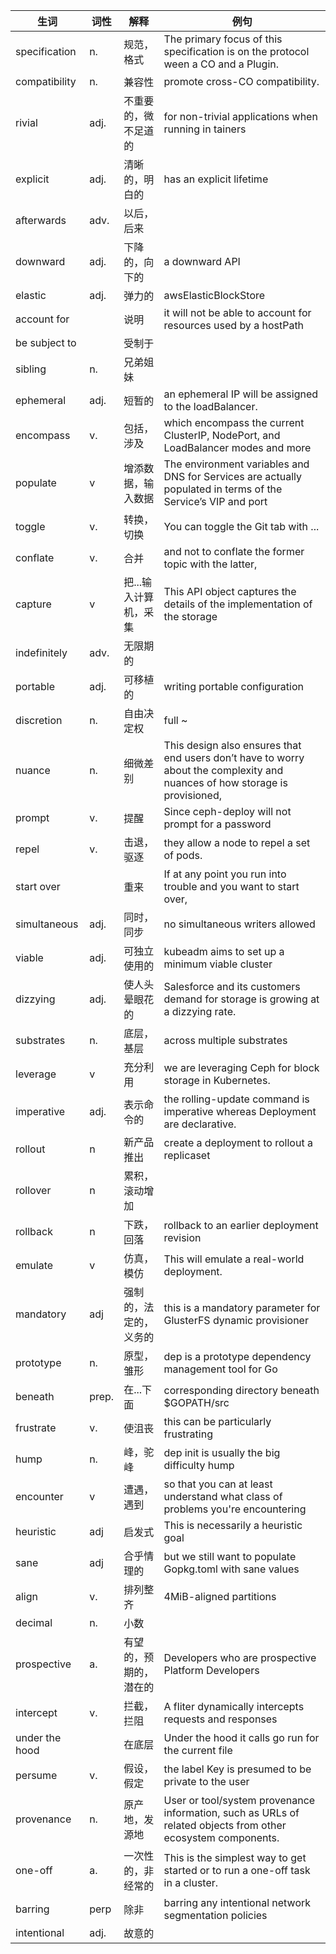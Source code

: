 
|生词  |词性   | 解释    | 例句     |
|---|---|-----|-----|
|specification | n. | 规范，格式| The primary focus of this specification is on the protocol ween a CO and a Plugin. |
|compatibility| n.  | 兼容性  | promote cross-CO compatibility.  |
|rivial    | adj.  | 不重要的，微不足道的  | for non-trivial applications when running in tainers  |
|explicit    | adj.  | 清晰的，明白的  | has an explicit lifetime  |
|afterwards   | adv.  | 以后，后来  |   |
|downward   | adj.  | 下降的，向下的  | a downward API |
|elastic   |adj.   | 弹力的  |  awsElasticBlockStore |
|account for    |   |  说明 | it will not be able to account for resources used by a hostPath  |
| be subject to    |   | 受制于  |   |
|sibling   | n.  |  兄弟姐妹 |   |
| ephemeral   | adj.  | 短暂的  |  an ephemeral IP will be assigned to the loadBalancer.  |
| encompass   | v.  | 包括，涉及  | which encompass the current ClusterIP, NodePort, and LoadBalancer modes and more  |
|populate   | v  | 增添数据，输入数据  | The environment variables and DNS for Services are actually populated in terms of the Service’s VIP and port  |
|toggle   | v.  | 转换，切换  | You can toggle the Git tab with ...  |
|conflate   |v.   |合并   | and not to conflate the former topic with the latter,   |
|capture   | v  | 把...输入计算机，采集  |  This API object captures the details of the implementation of the storage |
|indefinitely    | adv.  | 无限期的  |   |
|portable   | adj.   | 可移植的  | writing portable configuration  |
|discretion    | n.  |  自由决定权 | full ~  |
|nuance   | n. | 细微差别  |  This design also ensures that end users don’t have to worry about the complexity and nuances of how storage is provisioned, |
|prompt    |  v. | 提醒  |  Since ceph-deploy will not prompt for a password |
|repel   | v.  | 击退，驱逐 | they allow a node to repel a set of pods.  |
|start over   |   | 重来  |If at any point you run into trouble and you want to start over,   |
|simultaneous    | adj. | 同时，同步  | no simultaneous writers allowed  |
|viable|adj.|可独立使用的|kubeadm aims to set up a minimum viable cluster |
|dizzying|adj.|使人头晕眼花的|Salesforce and its customers demand for storage is growing at a dizzying rate.|
|substrates|n.|底层，基层|across multiple substrates|
|leverage|v|充分利用|we are leveraging Ceph for block storage in Kubernetes.|
|imperative|adj.|表示命令的|the rolling-update command is imperative whereas Deployment are declarative.|
|rollout|n|新产品推出|create a deployment to rollout a replicaset|
|rollover|n|累积，滚动增加||
|rollback|n|下跌，回落|rollback to an earlier deployment revision|
|emulate|v|仿真，模仿|This will emulate a real-world deployment.|
|mandatory|adj|强制的，法定的，义务的| this is a mandatory parameter for GlusterFS dynamic provisioner|
|prototype|n.|原型，雏形|dep is a prototype dependency management tool for Go|
|beneath|prep.|在...下面|corresponding directory beneath $GOPATH/src|
|frustrate|v.|使沮丧|this can be particularly frustrating|
|hump|n.|峰，驼峰|dep init is usually the big difficulty hump|
|encounter|v|遭遇，遇到|so that you can at least understand what class of problems you're encountering|
|heuristic|adj|启发式|This is necessarily a heuristic goal|
|sane|adj|合乎情理的|but we still want to populate Gopkg.toml with sane values|
|align|v.|排列整齐|4MiB-aligned partitions|
|decimal|n.|小数||
|prospective |a.|有望的，预期的，潜在的| Developers who are prospective Platform Developers 
|intercept|v.|拦截，拦阻|A fliter dynamically intercepts requests and responses|
|under the hood||在底层|Under the hood it calls go run for the current file|
|persume|v.|假设，假定|the label Key is presumed to be private to the user|
|provenance|n.|原产地，发源地|User or tool/system provenance information, such as URLs of related objects from other ecosystem components.|
|one-off|a.|一次性的，非经常的|This is the simplest way to get started or to run a one-off task in a cluster.|
|barring|perp|除非|barring any intentional network segmentation policies|
|intentional|adj.|故意的||